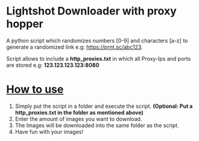 # Lightshot Downloader with proxy hopper
A python script which randomizes numbers [0-9] and characters [a-z] to generate a randomized link e.g: https://prnt.sc/abc123.

Script allows to include a <b>http_proxies.txt</b> in which all Proxy-Ips and ports are stored e.g: <b>123.123.123.123:8080</b>






<h1><u><b>How to use</b></u></h1>

1. Simply put the script in a folder and execute the script. <b>(Optional: Put a http_proxies.txt in the folder as mentioned above)</b>
2. Enter the amount of images you want to download.
3. The Images will be downloaded into the same folder as the script.
4. Have fun with your images!
